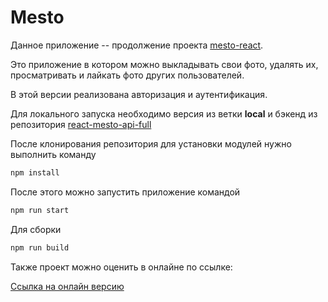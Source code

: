 # Mesto

Данное приложение -- продолжение проекта [mesto-react](https://github.com/igor0sipov/mesto-react).

Это приложение в котором можно выкладывать свои фото, удалять их, просматривать и лайкать фото других пользователей.

В этой версии реализована авторизация и аутентификация.

Для локального запуска необходимо версия из ветки **local** и бэкенд из репозитория [react-mesto-api-full](https://github.com/igor0sipov/react-mesto-api-full)

После клонирования репозитория для установки модулей нужно выполнить команду

```bash
npm install
```

После этого можно запустить приложение командой

```bash
npm run start
```

Для сборки

```bash
npm run build
```

Также проект можно оценить в онлайне по ссылке:

[Ссылка на онлайн версию](https://mesto.fakealien.students.nomoredomains.icu/)
